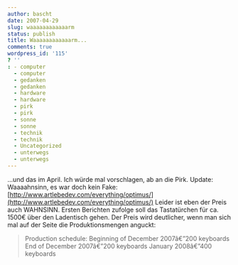 ```yaml
---
author: bascht
date: 2007-04-29
slug: waaaaaaaaaaaarm
status: publish
title: Waaaaaaaaaaaarm...
comments: true
wordpress_id: '115'
? ''
: - computer
  - computer
  - gedanken
  - gedanken
  - hardware
  - hardware
  - pirk
  - pirk
  - sonne
  - sonne
  - technik
  - technik
  - Uncategorized
  - unterwegs
  - unterwegs
---
```


...und das im April. Ich würde mal vorschlagen, ab an die Pirk.
Update: Waaaahnsinn, es war doch kein Fake:
[http://www.artlebedev.com/everything/optimus/](http://www.artlebedev.com/everything/optimus/)
Leider ist eben der Preis auch WAHNSINN. Ersten Berichten zufolge
soll das Tastatürchen für ca. 1500€ über den Ladentisch gehen. Der
Preis wird deutlicher, wenn man sich mal auf der Seite die
Produktionsmengen anguckt:
> Production schedule: Beginning of December 2007â€”200 keyboards End
> of December 2007â€”200 keyboards January 2008â€”400 keyboards



